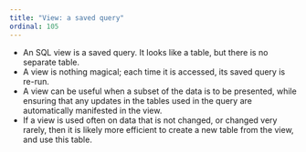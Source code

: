 ```yaml
---
title: "View: a saved query"
ordinal: 105
---
```


- An SQL view is a saved query. It looks like a table, but there is no
  separate table.
- A view is nothing magical; each time it is accessed, its saved query
  is re-run.
- A view can be useful when a subset of the data is to be presented,
  while ensuring that any updates in the tables used in the query are
  automatically manifested in the view.
- If a view is used often on data that is not changed, or changed very
  rarely, then it is likely more efficient to create a new table from
  the view, and use this table.

